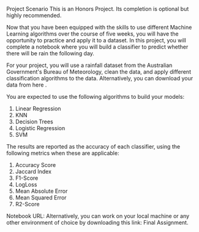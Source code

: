 Project Scenario
This is an Honors Project. Its completion is optional but highly recommended.

Now that you have been equipped with the skills to use different Machine Learning algorithms over the course of five weeks, you will have the opportunity to practice and apply it to a dataset. In this project, you will complete a notebook where you will build a classifier to predict whether there will be rain the following day.

For your project, you will use a rainfall dataset from the Australian Government's Bureau of Meteorology, clean the data, and apply different classification algorithms to the data. Alternatively, you can download your data from 
here
. 

You are expected to use the following algorithms to build your models:

1.  Linear Regression
2.  KNN
3.  Decision Trees
4.  Logistic Regression
5.  SVM


The results are reported as the accuracy of each classifier, using the following metrics when these are applicable:

1. Accuracy Score
2. Jaccard Index
3. F1-Score
4. LogLoss
5. Mean Absolute Error
6. Mean Squared Error
7. R2-Score

Notebook URL: Alternatively, you can work on your local machine or any other environment of choice by downloading this link: 
Final Assignment.
